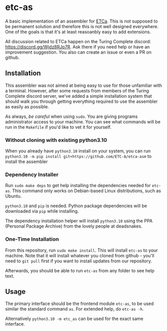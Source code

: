 # etc-as

A basic implementation of an assembler for [ETCa](https://github.com/ETC-A/etca-spec). 
This is not supposed to be permanent solution and therefore this is not well designed everywhere. 
One of the goals is that it's at least reasoanbly easy to add extensions.

All discussion related to ETCa happen on the Turing Complete discord: https://discord.gg/Wjdz8RJp7R. Ask there if you need help or have an improvement suggestion. You also can create an issue or even a PR on github.

## Installation

This assembler was not aimed at being easy to use for those unfamiliar with a terminal. However, after some
requests from members of the Turing Complete discord server, we've added a simple installation system
that should walk you through getting everything required to use the assembler as easily as possible.

As always, _be careful_ when using `sudo`. You are giving programs administrator access to your machine.
You can see what commands will be run in the `Makefile` if you'd like to vet it for yourself.

### Without cloning with existing python3.10

When you already have `python3.10` install on your system, you can run `python3.10 -m pip install git+https://github.com/ETC-A/etca-asm` to install the assembler

### Dependency Installer

Run `sudo make deps` to get help installing the dependencies needed for `etc-as`. This command only works on
Debian-based Linux distributions, such as Ubuntu.

`python3.10` and `pip` is needed. Python package dependencies will be downloaded via `pip` while installing.

The dependency installation helper will install `python3.10` using the PPA (Personal Package Archive)
from the lovely people at deadsnakes.

### One-Time Installation

From this repository, run `sudo make install`.
This will install `etc-as` to your machine. Note that it will install whatever you cloned from github -
you'll need to `git pull` first if you want to install updates from our repository.

Afterwards, you should be able to run `etc-as` from any folder to see help text.

## Usage

The primary interface should be the frontend module `etc-as`, to be used similar the standard command `as`. For extended help, do `etc-as -h`.

Alternatively `python3.10 -m etc_as` can be used for the exact same interface. 
